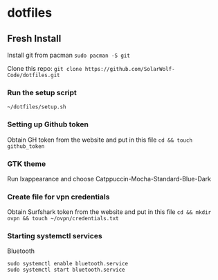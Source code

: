 # dotfiles

## Fresh Install
Install git from pacman
`sudo pacman -S git`

Clone this repo:
`git clone https://github.com/SolarWolf-Code/dotfiles.git`

### Run the setup script
```
~/dotfiles/setup.sh
```

### Setting up Github token
Obtain GH token from the website and put in this file
`
cd && touch github_token
`
### GTK theme
Run lxappearance and choose Catppuccin-Mocha-Standard-Blue-Dark

### Create file for vpn credentials
Obtain Surfshark token from the website and put in this file
`
cd && mkdir ovpn && touch ~/ovpn/credentials.txt
`

### Starting systemctl services

Bluetooth
```
sudo systemctl enable bluetooth.service 
sudo systemctl start bluetooth.service
```
